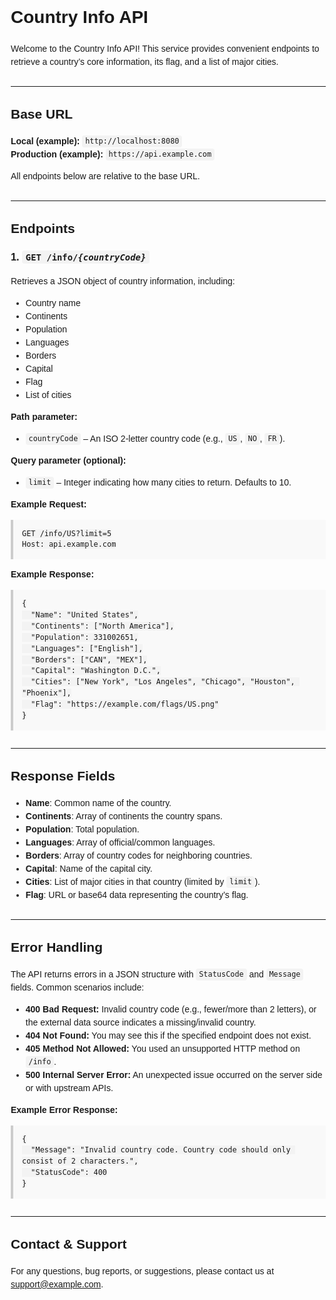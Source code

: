 <!DOCTYPE html>
<html lang="en">
<head>
  <meta charset="UTF-8" />
  <title>Country Info API Documentation</title>
  <style>
    body {
      font-family: Arial, sans-serif;
      margin: 2em;
      line-height: 1.5;
    }
    code {
      background: #f3f3f3;
      padding: 0.2em 0.4em;
      border-radius: 4px;
    }
    h1, h2, h3 {
      margin-top: 1em;
    }
    pre {
      background: #f9f9f9;
      border-left: 4px solid #ccc;
      padding: 1em;
      overflow-x: auto;
    }
    hr {
      margin: 2em 0;
    }
  </style>
</head>
<body>

<h1>Country Info API</h1>
<p>
  Welcome to the Country Info API! This service provides convenient endpoints to retrieve
  a country’s core information, its flag, and a list of major cities.
</p>

<hr>

<h2>Base URL</h2>
<p>
  <strong>Local (example):</strong> <code>http://localhost:8080</code><br/>
  <strong>Production (example):</strong> <code>https://api.example.com</code>
</p>
<p>
  All endpoints below are relative to the base URL.
</p>

<hr>

<h2>Endpoints</h2>

<h3>1. <code>GET /info/<em>{countryCode}</em></code></h3>
<p>
  Retrieves a JSON object of country information, including:
</p>
<ul>
  <li>Country name</li>
  <li>Continents</li>
  <li>Population</li>
  <li>Languages</li>
  <li>Borders</li>
  <li>Capital</li>
  <li>Flag</li>
  <li>List of cities</li>
</ul>

<p><strong>Path parameter:</strong></p>
<ul>
  <li><code>countryCode</code> – An ISO 2-letter country code (e.g., <code>US</code>, <code>NO</code>, <code>FR</code>).</li>
</ul>

<p><strong>Query parameter (optional):</strong></p>
<ul>
  <li><code>limit</code> – Integer indicating how many cities to return. Defaults to 10.</li>
</ul>

<p><strong>Example Request:</strong></p>
<pre><code>GET /info/US?limit=5
Host: api.example.com
</code></pre>

<p><strong>Example Response:</strong></p>
<pre><code>{
  "Name": "United States",
  "Continents": ["North America"],
  "Population": 331002651,
  "Languages": ["English"],
  "Borders": ["CAN", "MEX"],
  "Capital": "Washington D.C.",
  "Cities": ["New York", "Los Angeles", "Chicago", "Houston", "Phoenix"],
  "Flag": "https://example.com/flags/US.png"
}
</code></pre>

<hr>

<h2>Response Fields</h2>
<ul>
  <li><strong>Name</strong>: Common name of the country.</li>
  <li><strong>Continents</strong>: Array of continents the country spans.</li>
  <li><strong>Population</strong>: Total population.</li>
  <li><strong>Languages</strong>: Array of official/common languages.</li>
  <li><strong>Borders</strong>: Array of country codes for neighboring countries.</li>
  <li><strong>Capital</strong>: Name of the capital city.</li>
  <li><strong>Cities</strong>: List of major cities in that country (limited by <code>limit</code>).</li>
  <li><strong>Flag</strong>: URL or base64 data representing the country’s flag.</li>
</ul>

<hr>

<h2>Error Handling</h2>
<p>The API returns errors in a JSON structure with <code>StatusCode</code> and <code>Message</code> fields. Common scenarios include:</p>

<ul>
  <li>
    <strong>400 Bad Request:</strong> Invalid country code (e.g., fewer/more than 2 letters),
    or the external data source indicates a missing/invalid country.
  </li>
  <li>
    <strong>404 Not Found:</strong> You may see this if the specified endpoint does not exist.
  </li>
  <li>
    <strong>405 Method Not Allowed:</strong> You used an unsupported HTTP method on <code>/info</code>.
  </li>
  <li>
    <strong>500 Internal Server Error:</strong> An unexpected issue occurred on the server side
    or with upstream APIs.
  </li>
</ul>

<p><strong>Example Error Response:</strong></p>
<pre><code>{
  "Message": "Invalid country code. Country code should only consist of 2 characters.",
  "StatusCode": 400
}
</code></pre>

<hr>

<h2>Contact &amp; Support</h2>
<p>
  For any questions, bug reports, or suggestions, please contact us at 
  <a href="mailto:support@example.com">support@example.com</a>.
</p>

</body>
</html>

